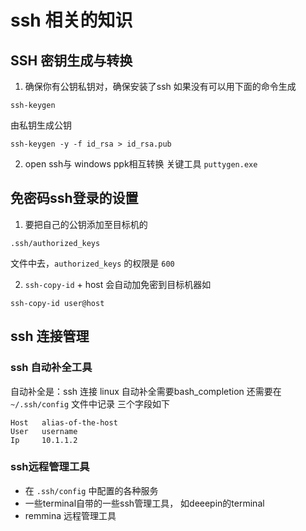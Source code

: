 # ssh 相关的知识
## SSH 密钥生成与转换
1. 确保你有公钥私钥对，确保安装了ssh 
如果没有可以用下面的命令生成 
```
ssh-keygen 
```
由私钥生成公钥
```
ssh-keygen -y -f id_rsa > id_rsa.pub 
```
2. open ssh与  windows ppk相互转换
关键工具 `puttygen.exe`

## 免密码ssh登录的设置
1. 要把自己的公钥添加至目标机的
```
.ssh/authorized_keys
```
文件中去，`authorized_keys` 的权限是 `600` 

2. `ssh-copy-id` + host
会自动加免密到目标机器如
```
ssh-copy-id user@host
```

## ssh 连接管理
###  ssh 自动补全工具
 自动补全是：ssh 连接 linux 自动补全需要bash_completion
 还需要在 `~/.ssh/config` 文件中记录 三个字段如下
 ```
 Host   alias-of-the-host
 User   username
 Ip     10.1.1.2
 ```

### ssh远程管理工具
- 在 `.ssh/config` 中配置的各种服务
- 一些terminal自带的一些ssh管理工具， 如deeepin的terminal
- remmina 远程管理工具